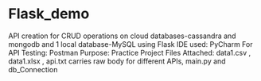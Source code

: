 # Flask_demo
API creation for CRUD operations on cloud databases-cassandra and mongodb and 1 local database-MySQL using Flask
IDE used: PyCharm
For API Testing: Postman
Purpose: Practice Project
Files Attached: data1.csv , data1.xlsx , api.txt carries raw body for different APIs, main.py and db_Connection 
